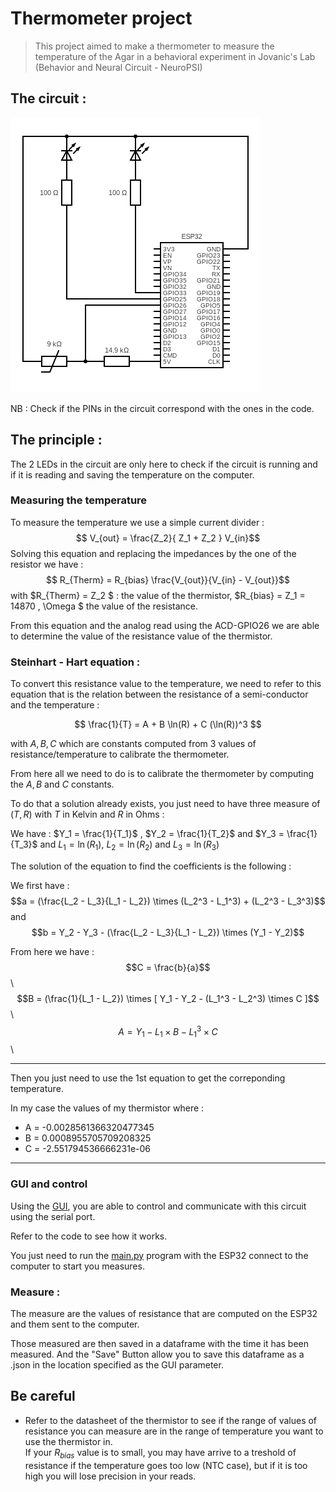 # Thermometer project

> This project aimed to make a thermometer to measure the temperature of the Agar in a behavioral experiment in Jovanic's Lab (Behavior and Neural Circuit - NeuroPSI)

## The circuit : 

![Circuit](circuit.png)

NB : Check if the PINs in the circuit correspond with the ones in the code. 

## The principle : 

The 2 LEDs in the circuit are only here to check if the circuit is running and if it is reading and saving the temperature on the computer. 

### Measuring the temperature

To measure the temperature we use a simple current divider : 
$$ V_{out} = \frac{Z_2}{ Z_1 + Z_2 } V_{in}$$
Solving this equation and replacing the impedances by the one of the resistor we have : 
$$ R_{Therm} = R_{bias} \frac{V_{out}}{V_{in} - V_{out}}$$ 
with $R_{Therm} = Z_2 $ : the value of the thermistor, $R_{bias} = Z_1 = 14870 \, \Omega $ the value of the resistance. 

From this equation and the analog read using the ACD-GPIO26 we are able to determine the value of the resistance value of the thermistor. 

### Steinhart - Hart equation : 

To convert this resistance value to the temperature, we need to refer to this equation that is the relation between the resistance of a semi-conductor and the temperature : 

$$ \frac{1}{T} = A + B \ln(R) + C (\ln(R))^3 $$

with $A,B,C$ which are constants computed from 3 values of resistance/temperature to calibrate the thermometer.

From here all we need to do is to calibrate the thermometer by computing the $A,B$ and $C$ constants. 

To do that a solution already exists, you just need to have three measure of $(T,R)$ with $T$ in Kelvin and $R$ in Ohms :

We have : $Y_1 = \frac{1}{T_1}$ , $Y_2 = \frac{1}{T_2}$ and $Y_3 = \frac{1}{T_3}$ and $L_1 = \ln(R_1)$, $L_2 = \ln(R_2)$ and $L_3 = \ln(R_3)$

The solution of the equation to find the coefficients is the following : 

We first have : 
$$a = (\frac{L_2 - L_3}{L_1 - L_2}) \times (L_2^3 - L_1^3) + (L_2^3 - L_3^3)$$
and 
$$b = Y_2 - Y_3 - (\frac{L_2 - L_3}{L_1 - L_2}) \times (Y_1 - Y_2)$$ 

From here we have :
$$C = \frac{b}{a}$$ \\ 
$$B = (\frac{1}{L_1 - L_2}) \times [ Y_1 - Y_2 - (L_1^3 - L_2^3) \times C ]$$ \\ 
$$A = Y_1 - L_1 \times B - L_1^3 \times C$$  \\

*** 

Then you just need to use the 1st equation to get the correponding temperature.

In my case the values of my thermistor where : 
- A = -0.0028561366320477345
- B = 0.0008955705709208325
- C = -2.551794536666231e-06

***

### GUI and control

Using the [GUI](gui.py), you are able to control and communicate with this circuit using the serial port. 

Refer to the code to see how it works.

You just need to run the [main.py](main.py) program with the ESP32 connect to the computer to start you measures. 

### Measure : 

The measure are the values of resistance that are computed on the ESP32 and them sent to the computer.

Those measured are then saved in a dataframe with the time it has been measured. 
And the "Save" Button allow you to save this dataframe as a .json in the location specified as the GUI parameter. 

## Be careful 

- Refer to the datasheet of the thermistor to see if the range of values of resistance you can measure are in the range of temperature you want to use the thermistor in. \
If your $R_{bias}$ value is to small, you may have arrive to a treshold of resistance if the temperature goes too low (NTC case), but if it is too high you will lose precision in your reads. 
